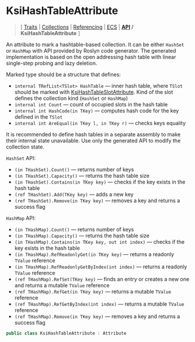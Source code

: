 # KsiHashTableAttribute

> \[ [Traits](../traits.md)
> \| [Collections](../collections.md)
> \| [Referencing](../borrow-checker-at-home.md)
> \| [ECS](../ecs.md)
> \| **[API](index.g.md) / KsiHashTableAttribute**
> \]

An attribute to mark a hashtable-based collection.
It can be either `HashSet` or `HashMap` with API provided by Roslyn code generator.
The generated implementation is based on the open addressing hash table with linear single-step probing
and lazy deletion.

Marked type should be a structure that defines:
- `internal TRefList<TSlot> HashTable` — inner hash table,
where `TSlot` should be marked with [KsiHashTableSlotAttribute](T.KsiHashTableSlotAttribute.g.md).
Kind of the slot defines the collection kind (`HashSet` or `HashMap`)
- `internal int Count` — count of occupied slots in the hash table
- `internal int HashCode(in TKey)` — computes hash code for the key defined in the `TSlot`
- `internal int AreEqual(in TKey l, in TKey r)` — checks keys equality

It is recommended to define hash tables in a separate assembly to make their internal state unavailable.
Use only the generated API to modify the collection state.

`HashSet` API:
- `(in THashSet).Count()` — returns number of keys
- `(in THashSet).Capacity()` — returns the hash table size
- `(in THashSet).Contains(in TKey key)` — checks if the key exists in the hash table
- `(ref THashSet).Add(TKey key)` — adds a new key
- `(ref THashSet).Remove(in TKey key)` — removes a key and returns a success flag

`HashMap` API:
- `(in THashMap).Count()` — returns number of keys
- `(in THashMap).Capacity()` — returns the hash table size
- `(in THashMap).Contains(in TKey key, out int index)` — checks if the key exists in the hash table
- `(in THashMap).RefReadonlyGet(in TKey key)` — returns a readonly `TValue` reference
- `(in THashMap).RefReadonlyGetByIndex(int index)` — returns a readonly `TValue` reference
- `(ref THashMap).RefSet(TKey key)` — finds an entry or creates a new one and returns a mutable `TValue` reference
- `(ref THashMap).RefGet(in TKey key)` — returns a mutable `TValue` reference
- `(ref THashMap).RefGetByIndex(int index)` — returns a mutable `TValue` reference
- `(ref THashMap).Remove(in TKey key)` — removes a key and returns a success flag

```csharp
public class KsiHashTableAttribute : Attribute
```
